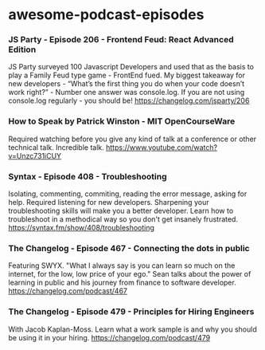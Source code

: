 # awesome-podcast-episodes



### JS Party - Episode 206 - Frontend Feud: React Advanced Edition
JS Party surveyed 100 Javascript Developers and used that as the basis to play a Family Feud type game - FrontEnd fued. 
My biggest takeaway for new developers - “What’s the first thing you do when your code doesn’t work right?” - Number one answer was console.log.
If you are not using console.log regularly - you should be! https://changelog.com/jsparty/206

### How to Speak by Patrick Winston - MIT OpenCourseWare

Required watching before you give any kind of talk at a conference or other technical talk. Incredible talk. 
https://www.youtube.com/watch?v=Unzc731iCUY

### Syntax - Episode 408 - Troubleshooting
Isolating, commenting, commiting, reading the error message, asking for help. Required listening for new developers. Sharpening your troubleshooting skills will make you a better developer. Learn how to troubleshoot in a methodical way so you don't get insanely frustrated. 
https://syntax.fm/show/408/troubleshooting

### The Changelog - Episode 467 - Connecting the dots in public
Featuring SWYX. "What I always say is you can learn so much on the internet, for the low, low
price of your ego." Sean talks about the power of learning in public and his
journey from finance to software developer. 
https://changelog.com/podcast/467

### The Changelog - Episode 479 - Principles for Hiring Engineers
With Jacob Kaplan-Moss. Learn what a work sample is and why you should be using it in your hiring.
https://changelog.com/podcast/479


